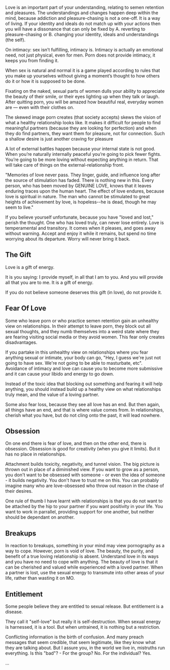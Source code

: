 Love is an important part of your understanding, relating to semen retention and pleasures. The understandings and changes happen deep within the mind, because addiction and pleasure-chasing is not a one-off. It is a way of living. If your identity and ideals do not match up with your actions then you will have a dissonance that can only be fixed by A. reverting to pleasure-chasing or B. changing your identity, ideals and understandings (the self).

On intimacy: sex isn’t fulfilling, intimacy is. Intimacy is actually an emotional need, not just physical, even for men. Porn does not provide intimacy, it keeps you from finding it.

When sex is natural and normal it is a game played according to rules that you make up yourselves without giving a moment’s thought to how others do it or how it is supposed to be done.

Fixating on the naked, sexual parts of women dulls your ability to appreciate the beauty of their smile, or their eyes lighting up when they talk or laugh. After quitting porn, you will be amazed how beautiful real, everyday women are — even with their clothes on.

The skewed image porn creates (that society accepts) skews the vision of what a healthy relationship looks like. It makes it difficult for people to find meaningful partners (because they are looking for perfection) and when they do find partners, they want them for pleasure, not for connection. Such a shallow desire is just another craving for pleasure

A lot of external battles happen because your internal state is not good. When you’re naturally internally peaceful you’re going to pick fewer fights. You’re going to be more loving without expecting anything in return. That will take care of things on the external-relationship front.

"Memories of love never pass. They linger, guide, and influence long after the source of stimulation has faded. There is nothing new in this. Every person, who has been moved by GENUINE LOVE, knows that it leaves enduring traces upon the human heart. The effect of love endures, because love is spiritual in nature. The man who cannot be stimulated to great heights of achievement by love, is hopeless--he is dead, though he may seem to live."

If you believe yourself unfortunate, because you have "loved and lost," perish the thought. One who has loved truly, can never lose entirely. Love is temperamental and transitory. It comes when it pleases, and goes away without warning. Accept and enjoy it while it remains, but spend no time worrying about its departure. Worry will never bring it back.

## The Gift

Love is a gift of energy.

It is you saying: I provide myself, in all that I am to you. And you will provide all that you are to me. It is a gift of energy.

If you do not believe someone deserves this gift (in love), do not provide it.

## Fear Of Love

Some who leave porn or who practice semen retention gain an unhealthy view on relationships. In their attempt to leave porn, they block out all sexual thoughts, and they numb themselves into a weird state where they are fearing visiting social media or they avoid women. This fear only creates disadvantages.

If you partake in this unhealthy view on relationships where you fear anything sexual or intimate, your body can go, "Hey, I guess we're just not going to have sex. We're not going to be able to masturbate, etc". Avoidance of intimacy and love can cause you to become more submissive and it can cause your libido and energy to go down.

Instead of the toxic idea that blocking out something and fearing it will help anything, you should instead build up a healthy view on what relationships truly mean, and the value of a loving partner.

Some also fear loss, because they see all love has an end. But then again, all things have an end, and that is where value comes from. In relationships, cherish what you have, but do not cling onto the past, it will lead nowhere.

## Obsession

On one end there is fear of love, and then on the other end, there is obsession. Obsession is good for creativity (when you give it limits). But it has no place in relationships.

Attachment builds toxicity, negativity, and tunnel vision. The big picture is thrown out in place of a diminished view. If you want to grow as a person, you don't want to be obsessed with someone - or even the idea of someone - it builds negativity. You don't have to trust me on this. You can probably imagine many who are love-obsessed who throw out reason in the chase of their desires.

One rule of thumb I have learnt with relationships is that you do not want to be attached by the hip to your partner if you want positivity in your life. You want to work in parrallel, providing support for one another, but neither should be dependant on another.

## Breakups

In reaction to breakups, something in your mind may view pornography as a way to cope. However, porn is void of love. The beauty, the purity, and benefit of a true loving relationship is absent. Understand love in its ways and you have no need to cope with anything. The beauty of love is that it can be cherished and valued while experienced with a loved partner. When a partner is lost, use the sexual energy to transmute into other areas of your life, rather than wasting it on MO.

## Entitlement

Some people believe they are entitled to sexual release. But entitlement is a disease.

They call it "self-love" but really it is self-destruction. When sexual energy is harnessed, it is a tool. But when untrained, it is nothing but a restriction.

Conflicting information is the birth of confusion. And many preach messages that seem credible, that seem legitimate, like they know what they are talking about. But I assure you, in the world we live in, mistruths run everything. Is this "bad"? - For the group? No. For the individual? Yes.

...